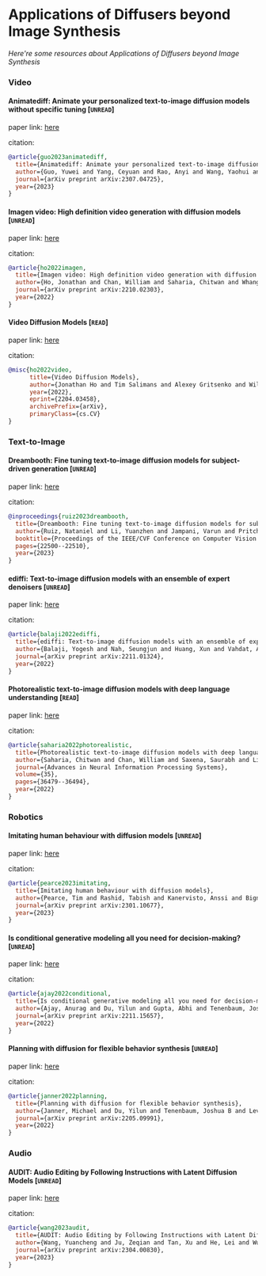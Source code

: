 # Applications of Diffusers beyond Image Synthesis
*Here're some resources about Applications of Diffusers beyond Image Synthesis*


### Video


#### Animatediff: Animate your personalized text-to-image diffusion models without specific tuning [`UNREAD`]

paper link: [here](https://arxiv.org/pdf/2307.04725.pdf?trk=public_post_comment-text)

citation: 
```bibtex
@article{guo2023animatediff,
  title={Animatediff: Animate your personalized text-to-image diffusion models without specific tuning},
  author={Guo, Yuwei and Yang, Ceyuan and Rao, Anyi and Wang, Yaohui and Qiao, Yu and Lin, Dahua and Dai, Bo},
  journal={arXiv preprint arXiv:2307.04725},
  year={2023}
}
```



#### Imagen video: High definition video generation with diffusion models [`UNREAD`]

paper link: [here](https://arxiv.org/pdf/2210.02303)

citation: 
```bibtex
@article{ho2022imagen,
  title={Imagen video: High definition video generation with diffusion models},
  author={Ho, Jonathan and Chan, William and Saharia, Chitwan and Whang, Jay and Gao, Ruiqi and Gritsenko, Alexey and Kingma, Diederik P and Poole, Ben and Norouzi, Mohammad and Fleet, David J and others},
  journal={arXiv preprint arXiv:2210.02303},
  year={2022}
}
```


#### Video Diffusion Models [`READ`]

paper link: [here](https://arxiv.org/pdf/2204.03458.pdf)

citation: 
```bibtex
@misc{ho2022video,
      title={Video Diffusion Models}, 
      author={Jonathan Ho and Tim Salimans and Alexey Gritsenko and William Chan and Mohammad Norouzi and David J. Fleet},
      year={2022},
      eprint={2204.03458},
      archivePrefix={arXiv},
      primaryClass={cs.CV}
}
```



### Text-to-Image


#### Dreambooth: Fine tuning text-to-image diffusion models for subject-driven generation [`UNREAD`]

paper link: [here](https://openaccess.thecvf.com/content/CVPR2023/papers/Ruiz_DreamBooth_Fine_Tuning_Text-to-Image_Diffusion_Models_for_Subject-Driven_Generation_CVPR_2023_paper.pdf)

citation: 
```bibtex
@inproceedings{ruiz2023dreambooth,
  title={Dreambooth: Fine tuning text-to-image diffusion models for subject-driven generation},
  author={Ruiz, Nataniel and Li, Yuanzhen and Jampani, Varun and Pritch, Yael and Rubinstein, Michael and Aberman, Kfir},
  booktitle={Proceedings of the IEEE/CVF Conference on Computer Vision and Pattern Recognition},
  pages={22500--22510},
  year={2023}
}
```
    


#### ediffi: Text-to-image diffusion models with an ensemble of expert denoisers [`UNREAD`]

paper link: [here](https://arxiv.org/pdf/2211.01324.pdf%3C/p%3E)

citation: 
```bibtex
@article{balaji2022ediffi,
  title={ediffi: Text-to-image diffusion models with an ensemble of expert denoisers},
  author={Balaji, Yogesh and Nah, Seungjun and Huang, Xun and Vahdat, Arash and Song, Jiaming and Kreis, Karsten and Aittala, Miika and Aila, Timo and Laine, Samuli and Catanzaro, Bryan and others},
  journal={arXiv preprint arXiv:2211.01324},
  year={2022}
}
```
    

#### Photorealistic text-to-image diffusion models with deep language understanding [`READ`]

paper link: [here](https://proceedings.neurips.cc/paper_files/paper/2022/file/ec795aeadae0b7d230fa35cbaf04c041-Paper-Conference.pdf)

citation: 
```bibtex
@article{saharia2022photorealistic,
  title={Photorealistic text-to-image diffusion models with deep language understanding},
  author={Saharia, Chitwan and Chan, William and Saxena, Saurabh and Li, Lala and Whang, Jay and Denton, Emily L and Ghasemipour, Kamyar and Gontijo Lopes, Raphael and Karagol Ayan, Burcu and Salimans, Tim and others},
  journal={Advances in Neural Information Processing Systems},
  volume={35},
  pages={36479--36494},
  year={2022}
}
```


### Robotics

#### Imitating human behaviour with diffusion models [`UNREAD`]

paper link: [here](https://arxiv.org/pdf/2301.10677)

citation: 
```bibtex
@article{pearce2023imitating,
  title={Imitating human behaviour with diffusion models},
  author={Pearce, Tim and Rashid, Tabish and Kanervisto, Anssi and Bignell, Dave and Sun, Mingfei and Georgescu, Raluca and Macua, Sergio Valcarcel and Tan, Shan Zheng and Momennejad, Ida and Hofmann, Katja and others},
  journal={arXiv preprint arXiv:2301.10677},
  year={2023}
}
```
    

#### Is conditional generative modeling all you need for decision-making? [`UNREAD`]

paper link: [here](https://arxiv.org/pdf/2211.15657)

citation: 
```bibtex
@article{ajay2022conditional,
  title={Is conditional generative modeling all you need for decision-making?},
  author={Ajay, Anurag and Du, Yilun and Gupta, Abhi and Tenenbaum, Joshua and Jaakkola, Tommi and Agrawal, Pulkit},
  journal={arXiv preprint arXiv:2211.15657},
  year={2022}
}
```
    

#### Planning with diffusion for flexible behavior synthesis [`UNREAD`]

paper link: [here](https://arxiv.org/pdf/2205.09991)

citation: 
```bibtex
@article{janner2022planning,
  title={Planning with diffusion for flexible behavior synthesis},
  author={Janner, Michael and Du, Yilun and Tenenbaum, Joshua B and Levine, Sergey},
  journal={arXiv preprint arXiv:2205.09991},
  year={2022}
}
```
    
### Audio

#### AUDIT: Audio Editing by Following Instructions with Latent Diffusion Models [`UNREAD`]

paper link: [here](https://arxiv.org/pdf/2304.00830)

citation: 
```bibtex
@article{wang2023audit,
  title={AUDIT: Audio Editing by Following Instructions with Latent Diffusion Models},
  author={Wang, Yuancheng and Ju, Zeqian and Tan, Xu and He, Lei and Wu, Zhizheng and Bian, Jiang and Zhao, Sheng},
  journal={arXiv preprint arXiv:2304.00830},
  year={2023}
}
```
    
    
    